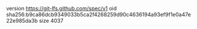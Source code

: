 version https://git-lfs.github.com/spec/v1
oid sha256:b9ca86dcb9349033b5ca2f4268259d90c4636194a93ef9f1e0a47e22e985da3b
size 4037
